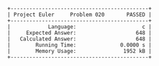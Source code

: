     +--------------------------------------------+
    | Project Euler     Problem 020       PASSED |
    +--------------------------------------------+
    |            Language:                     c |
    |     Expected Answer:                   648 |
    |   Calculated Answer:                   648 |
    |        Running Time:              0.0000 s |
    |        Memory Usage:               1952 kB |
    +--------------------------------------------+
